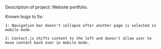 Description of project: Website portfolio.

Known bugs to fix:

    1: Navigation bar doesn't collapse after another page is selected in mobile mode.

    2: Contact.js shifts content to the left and doesn't allow user to move content back over in mobile mode.
